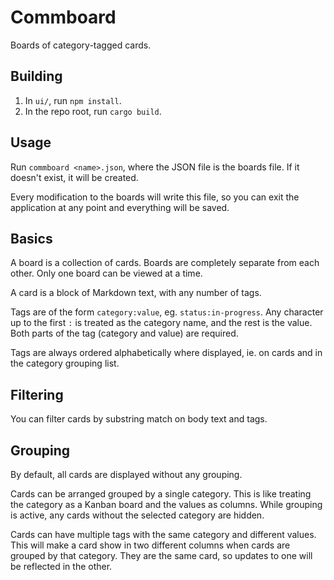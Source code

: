 # Commboard
Boards of category-tagged cards.

## Building
1. In `ui/`, run `npm install`.
2. In the repo root, run `cargo build`.

## Usage
Run `commboard <name>.json`, where the JSON file is the boards file. If it doesn't exist, it will be created.

Every modification to the boards will write this file, so you can exit the application at any point and everything will be saved.

## Basics
A board is a collection of cards. Boards are completely separate from each other. Only one board can be viewed at a time.

A card is a block of Markdown text, with any number of tags.

Tags are of the form `category:value`, eg. `status:in-progress`. Any character up to the first `:` is treated as the category name, and the rest is the value. Both parts of the tag (category and value) are required.

Tags are always ordered alphabetically where displayed, ie. on cards and in the category grouping list.

## Filtering
You can filter cards by substring match on body text and tags.

## Grouping
By default, all cards are displayed without any grouping.

Cards can be arranged grouped by a single category. This is like treating the category as a Kanban board and the values as columns. While grouping is active, any cards without the selected category are hidden.

Cards can have multiple tags with the same category and different values. This will make a card show in two different columns when cards are grouped by that category. They are the same card, so updates to one will be reflected in the other.
